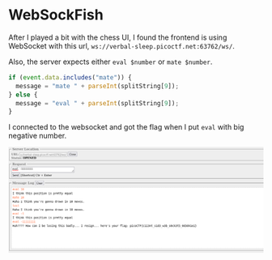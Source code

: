 # WebSockFish

After I played a bit with the chess UI, I found the frontend is using WebSocket with this url, `ws://verbal-sleep.picoctf.net:63762/ws/`.

Also, the server expects either `eval $number` or `mate $number`.
```javascript
if (event.data.includes("mate")) {
  message = "mate " + parseInt(splitString[9]);
} else {
  message = "eval " + parseInt(splitString[9]);
}
```

I connected to the websocket and got the flag when I put `eval` with big negative number.

![websockfish_1](./websockfish_1.png)